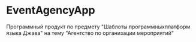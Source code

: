# EventAgencyApp
Программный продукт по предмету "Шаблоты программныхплатформ языка Джава" на тему "Агентство по организации мероприятий"
